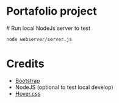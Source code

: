 # Portafolio project

# Run local NodeJs server to test

```sh
node webserver/server.js
```

# Credits

- [Bootstrap](https://getbootstrap.com/docs/4.6/getting-started/introduction/) 
- NodeJS (optional to test local develop)
- [Hover.css](https://ianlunn.github.io/Hover/)
